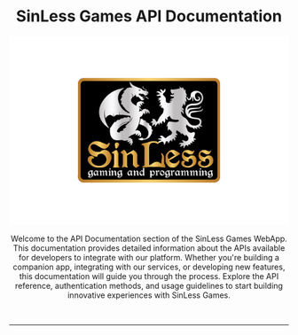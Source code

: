 <div align="center">
    <h1>SinLess Games API Documentation</h1>
    <a>
        <img src="Docs/images/logos/sinless-games/3.png" alt="SinLess Games LLC Logo">
    </a>
    <br/>
    <p>
        Welcome to the API Documentation section of the SinLess Games WebApp. This documentation provides detailed information about the APIs available for developers to integrate with our platform. Whether you're building a companion app, integrating with our services, or developing new features, this documentation will guide you through the process. Explore the API reference, authentication methods, and usage guidelines to start building innovative experiences with SinLess Games.
    </p>
</div>
<br/>

---
